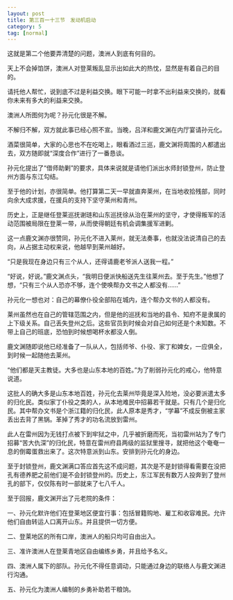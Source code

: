```yaml
---
layout: post
title: 第三百一十三节　发动机启动
category: 5
tag: [normal]
---
```


这就是第二个他要弄清楚的问题，澳洲人到底有何目的。

天上不会掉馅饼，澳洲人对登莱叛乱显示出如此大的热忱，显然是有着自己的目的。

请托他人帮忙，说到底不过是利益交换。眼下可能一时拿不出利益来交换的，就看你未来有多大的利益来交换。

澳洲人所图何为呢？孙元化很是不解。

不解归不解，双方就此事已经心照不宣。当晚，吕洋和鹿文渊在内厅宴请孙元化。

酒菜很简单，大家的心思也不在吃喝上，眼看酒过三巡，鹿文渊将周围的人都遣出去，双方随即就“深度合作”进行了一番恳谈。

孙元化提出了“借师助剿”的要求，具体来说就是请他们派出水师封锁登州，防止登州方面与东江勾结。

至于他的计划，亦很简单。他打算第二天一早就直奔莱州，在当地收拾残部，同时向余大成求援，在援兵的支持下坚守莱州和青州。

历史上，正是继任登莱巡抚谢琏和山东巡抚徐从治在莱州的坚守，才使得叛军的活动范围被局限在登莱一带，从而使得朝廷有机会调集援军进剿。

这一点鹿文渊亦很赞同，孙元化不进入莱州，就无法奏事，也就没法说清自己的去向，从占据主动权来说，他越早到莱州越好。

“只是我现在身边只有三个从人，还得请鹿老爷派人送我一程。”

“好说，好说。”鹿文渊点头，“我明日便派快船送先生往莱州去。至于先生。”他想了想，“只有三个从人恐亦不够，连个使唤帮办文书之人都没有……”

孙元化一想也对：自己的幕僚仆役全部陷在城内，连个帮办文书的人都没有。

莱州虽然也在自己的管辖范围之内，但是他的巡抚和当地的县令、知府不是隶属的上下级关系。自己丢失登州之后。这些官员到时候会对自己如何还是个未知数。不带上自己的班底，恐怕到时候想喝杯水都没人倒。

鹿文渊随即说他已经准备了一队从人，包括师爷、仆役、家丁和婢女，一应俱全，到时候一起随他去莱州。

“他们都是天主教徒。大多也是山东本地的百姓。”为了削弱孙元化的戒心，他特意说道。

这批人的确大多是山东本地百姓，孙元化去莱州毕竟是深入险地，没必要派遣太多的归化民。类似家丁仆役之类的人，从本地难民中招募若干就是。只有几个是归化民。其中帮办文书是个浙江籍的归化民，此人原本是秀才，“学幕”不成反倒被主家丢出去背了黑锅。革掉了秀才的功名流放到雷州。

此人在雷州因为无钱打点被下到牢狱之中，几乎被折磨而死，当初雷州站为了专门招募“苦大仇深”的归化民，特意在雷州府县两级的监狱里搜寻，就把他这个奄奄一息的倒霉蛋救出来了。这次特意派到山东。安排到孙元化的身边。

至于封锁登州，鹿文渊满口答应首先这不成问题，其次是不是封锁得看需要在没把孔有德养肥之前他们是不会封锁登州的。历史上，东江军民有数万人投奔到了登州孔的部下，仅仅陈有时一部就来了七八千人。

至于回报，鹿文渊开出了元老院的条件：

一、孙元化默许他们在登莱地区便宜行事：包括冒籍购地、雇工和收容难民。允许他们自由转运人口离开山东。并且提供一切方便。

二、登莱地区的所有口岸，澳洲人的船只均可自由出入。

三、准许澳洲人在登莱青地区自由编练乡勇，并且给予名义。

四、澳洲人属下的部队。孙元化不得任意调动，只能通过身边的联络人与鹿文渊进行沟通。

五、孙元化为澳洲人编制的乡勇补助若干粮饷。
